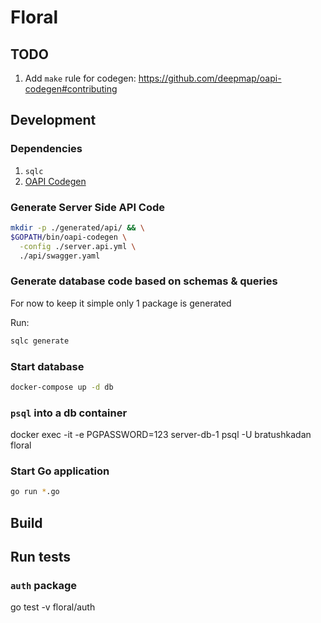 # Floral

## TODO

1. Add `make` rule for codegen: https://github.com/deepmap/oapi-codegen#contributing

## Development

### Dependencies

1. `sqlc`
2. [OAPI Codegen](https://github.com/deepmap/oapi-codegen#overview)

### Generate Server Side API Code

```sh
mkdir -p ./generated/api/ && \
$GOPATH/bin/oapi-codegen \
  -config ./server.api.yml \
  ./api/swagger.yaml
```

### Generate database code based on schemas & queries

For now to keep it simple only 1 package is generated

Run:

```sh
sqlc generate
```

### Start database

```sh
docker-compose up -d db
```

### `psql` into a db container

docker exec -it -e PGPASSWORD=123 server-db-1 psql -U bratushkadan floral

### Start Go application

```sh
go run *.go
```

## Build

## Run tests

### `auth` package

go test -v floral/auth
